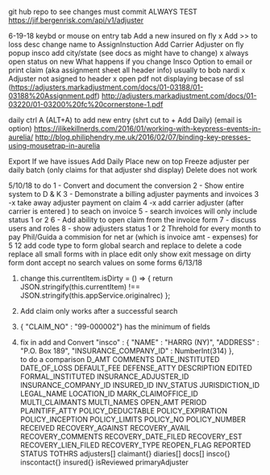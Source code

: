 git hub repo
to see changes must commit
ALWAYS TEST https://jif.bergenrisk.com/api/v1/adjuster

6-19-18
keybd or mouse on entry tab
Add a new insured on fly
x Add >> to loss desc change name to AssignInstuction
Add Carrier Adjuster on fly 
popup insco add city/state (see docs as might have to change)
x always open status on new
What happens if you change Insco
Option to email or print claim (aka assignment sheet all header info) usually to bob nardi
x Adjuster not asigned to header
x open pdf not displaying becase of ssl (https://adjusters.markadjustment.com/docs/01-03188/01-03188%20Assignment.pdf)
http://adjusters.markadjustment.com/docs/01-03220/01-03200%20fc%20cornerstone-1.pdf

daily ctrl A (ALT+A) to add new entry (shrt cut to + Add Daily) (email is option)
https://ilikekillnerds.com/2016/01/working-with-keypress-events-in-aurelia/
http://blog.philiphendry.me.uk/2016/02/07/binding-key-presses-using-mousetrap-in-aurelia

Export If we have issues
Add Daily Place new on top
Freeze adjuster per daily batch (only claims for that adjuster shd display)
Delete does not work

5/10/18
to do
1 - Convert and document the conversion
2 - Show entire system to D & K 3 - Demonstrate a billing adjuster payments
and invoices
3 -x take away adjuster payment on claim
4 -x add carrier adjuster (after carrier is entered ) to seach on invoice
5 - search invoices will only include status 1 or 2 
6 - Add ability to open claim from the invoice form
7 - discuss users and roles
8 - show adjusters status 1 or 2   Threhold for every month to pay Phil/Guida a commision for net ar (which is invoice amt - expenses)
for 5 12
add code type to form
global search and replace to delete a code
replace all small forms with in place edit 
only show exit message on dirty form
dont accept no search values on some forms
6/13/18
1.  change this.currentItem.isDirty = () => {
     return JSON.stringify(this.currentItem) !== JSON.stringify(this.appService.originalrec)
    };

2. Add claim only works after a successful search
3. {  "CLAIM_NO" : "99-000002"} has the minimum of fields   
4. fix in add and Convert
  "insco" : {
        "NAME" : "HARRG (NY)", 
        "ADDRESS" : "P.O. Box 189", 
        "INSURANCE_COMPANY_ID" : NumberInt(314)
    },  
to do a comparison
D_AMT
COMMENTS
DATE_INSTITUTED
DATE_OF_LOSS
DEFAULT_FEE
DEFENSE_ATTY
DESCRIPTION
EDITED
FORMAL_INSTITUTED
INSURANCE_ADJUSTER_ID
INSURANCE_COMPANY_ID
INSURED_ID
INV_STATUS
JURISDICTION_ID
LEGAL_NAME
LOCATION_ID
MARK_CLAIMOFFICE_ID
MULTI_CLAIMANTS
MULTI_NAMES
OPEN_AMT
PERIOD
PLAINTIFF_ATTY
POLICY_DEDUCTABLE
POLICY_EXPIRATION
POLICY_INCEPTION
POLICY_LIMITS
POLICY_NO
POLICY_NUMBER
RECEIVED
RECOVERY_AGAINST
RECOVERY_AVAIL
RECOVERY_COMMENTS
RECOVERY_DATE_FILED
RECOVERY_EST
RECOVERY_LIEN_FILED
RECOVERY_TYPE
REOPEN_FLAG
REPORTED
STATUS
TOTHRS
adjusters[]
claimant{}
diaries[]
docs[]
insco{}
inscontact{}
insured{}
isReviewed
primaryAdjuster